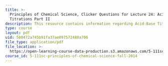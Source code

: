 ```yaml
---
title: >-
  Principles of Chemical Science, Clicker Questions for Lecture 24: Acid-Base
  Titrations Part II
description: This resource contains information regarding Acid-Base Titrations Part II.
type: course
layout: pdf
uid: 5b0472a745b91fa37ae097572488a706
file_type: application/pdf
file_location: >-
  https://open-learning-course-data-production.s3.amazonaws.com/5-111sc-principles-of-chemical-science-fall-2014/5b0472a745b91fa37ae097572488a706_MIT5_111F14_Lec24Clkr.pdf
course_id: 5-111sc-principles-of-chemical-science-fall-2014
---
```

